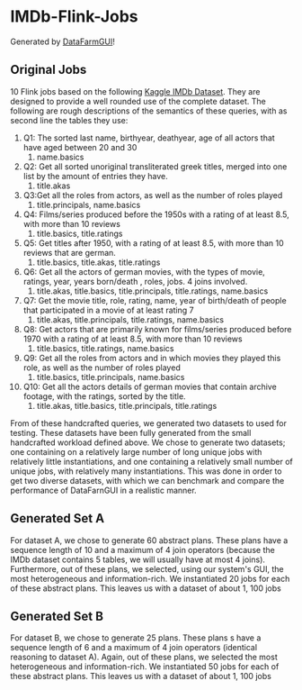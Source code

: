 # IMDb-Flink-Jobs
Generated by [DataFarmGUI](https://github.com/agora-ecosystem/data-farm)!
## Original Jobs
10 Flink jobs based on the following [Kaggle IMDb Dataset](https://www.kaggle.com/ashirwadsangwan/imdb-dataset/code). 
They are designed to provide a well rounded use of the complete dataset.
The following are rough descriptions of the semantics of these queries, with as second line the tables they use:
1. Q1: The sorted last name, birthyear, deathyear, age of all actors that have aged between 20 and 30
    1. name.basics
2. Q2: Get all sorted unoriginal transliterated greek titles, merged into one list by the amount of entries they have.
    1. title.akas
3. Q3:Get all the roles from actors, as well as the number of roles played
    1. title.principals, name.basics
4. Q4: Films/series produced before the 1950s with a rating of at least 8.5, with more than 10 reviews
    1. title.basics, title.ratings
5. Q5: Get titles after 1950, with a rating of at least 8.5, with more than 10 reviews that are german.
    1. title.basics, title.akas, title.ratings
6. Q6: Get all the actors of german movies, with the types of movie, ratings, year, years born/death , roles, jobs. 4 joins involved.
    1. title.akas, title.basics, title.principals, title.ratings, name.basics
7. Q7: Get the movie title, role, rating, name, year of birth/death of people that participated in a movie of at least rating 7
    1. title.akas, title.principals, title.ratings, name.basics
8. Q8: Get actors that are primarily known for films/series produced before 1970 with a rating of at least 8.5, with more than 10 reviews
    1.  title.basics, title.ratings, name.basics
9. Q9:  Get all the roles from actors and in which movies they played this role, as well as the number of roles played
    1. title.basics, title.principals, name.basics
10. Q10: Get all the actors details of german movies that contain archive footage, with the ratings, sorted by the title.
    1. title.akas, title.basics, title.principals, title.ratings

From of these handcrafted queries, we generated two datasets to used for testing. These datasets have been fully generated from the small handcrafted workload defined above. We chose to generate two datasets; one containing on a relatively large number of long unique jobs with relatively little instantiations, and one containing a relatively small number of unique jobs, with relatively many instantiations. This was done in order to get two diverse datasets, with which we can benchmark and compare the performance of DataFarnGUI in a realistic manner.
## Generated Set A
For dataset A, we chose to generate 60 abstract plans. These plans have a sequence length of 10 and a maximum of 4 join operators (because the IMDb dataset contains 5 tables, we will usually have at most 4 joins). Furthermore, out of these plans, we selected, using our system's GUI, the most heterogeneous and information-rich. We instantiated 20 jobs for each of these abstract plans. This leaves us with a dataset of about 1, 100 jobs
## Generated Set B
For dataset B, we chose to generate 25 plans. These plans
s have a sequence length of 6 and a maximum of 4 join operators (identical reasoning to dataset A). Again, out of these plans, we selected the most heterogeneous and information-rich. We instantiated 50 jobs for each of these abstract plans. This leaves us with a dataset of about 1, 100 jobs
